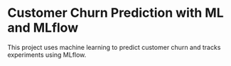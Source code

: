 # Customer Churn Prediction with ML and MLflow

This project uses machine learning to predict customer churn and tracks experiments using MLflow.
